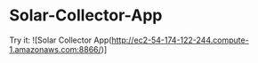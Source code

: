 # Solar-Collector-App
 
 Try it:
![Solar Collector App(http://ec2-54-174-122-244.compute-1.amazonaws.com:8866/)]

